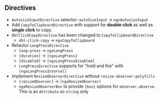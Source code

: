 ## Directives

- `AutosizeInputDirective` selector: `autoSizeInput` -> `ngxAutosizeInput`
- Add `CopyToClipboardDirective` with support for **double click** as well as **single click** to copy.
- `DblClickCopyDirective` has been changed to `CopyToClipboardDirective`
  - `dbl-click-copy` -> `ngxCopyToClipboard`
- Refactor `LongPressDirective`
  - `long-press` -> `ngxLongPress`
  - `[duration]` -> `[ngxLongPress]`
  - `[disabled]` -> `[ngxLongPressDisabled]`
  - `LongPressDirective` supports for "hold and fire" with `[ngxLongPressInterval]`
- Implement `ResizeObserverDirective` without `resize-observer-polyfills`
  - `[resizeObserver]` -> `[ngxResizeObserver]`
  - `ngxResizeObserverBox` to provide `{box}` options for `observer.observe`. This is an `Attribute` so `string` only
